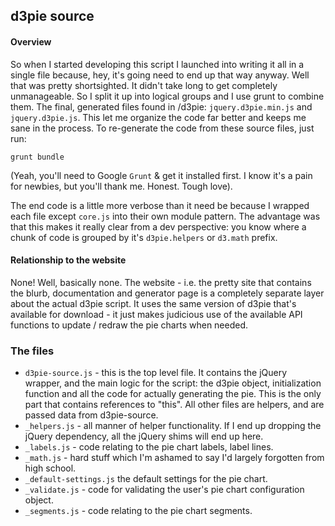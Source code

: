 ## d3pie source

#### Overview

So when I started developing this script I launched into writing it all in a single file because, hey, it's going need
to end up that way anyway. Well that was pretty shortsighted. It didn't take long to get completely unmanageable. So I
split it up into logical groups and I use grunt to combine them. The final, generated files found in /d3pie:
`jquery.d3pie.min.js` and `jquery.d3pie.js`. This let me organize the code far better and keeps me sane in the process.
To re-generate the code from these source files, just run:

`grunt bundle`

(Yeah, you'll need to Google <code>Grunt</code> & get it installed first. I know it's a pain for newbies, but you'll
thank me. Honest. Tough love).

The end code is a little more verbose than it need be because I wrapped each file except `core.js` into their
own module pattern. The advantage was that this makes it really clear from a dev perspective: you know where a chunk of
code is grouped by it's `d3pie.helpers` or `d3.math` prefix.

#### Relationship to the website

None! Well, basically none. The website - i.e. the pretty site that contains the blurb, documentation and generator page
is a completely separate layer about the actual d3pie script. It uses the same version of d3pie that's available for
download - it just makes judicious use of the available API functions to update / redraw the pie charts when needed.

### The files

* `d3pie-source.js` - this is the top level file. It contains the jQuery wrapper, and the main logic for the script:
the d3pie object, initialization function and all the code for actually generating the pie. This is the only part that
contains references to "this". All other files are helpers, and are passed data from d3pie-source.
* `_helpers.js` - all manner of helper functionality. If I end up dropping the jQuery dependency, all the jQuery shims
will end up here.
* `_labels.js` - code relating to the pie chart labels, label lines.
* `_math.js` - hard stuff which I'm ashamed to say I'd largely forgotten from high school.
* `_default-settings.js` the default settings for the pie chart.
* `_validate.js` - code for validating the user's pie chart configuration object.
* `_segments.js` - code relating to the pie chart segments.